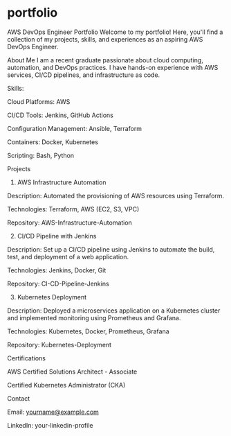 # portfolio
AWS DevOps Engineer Portfolio
Welcome to my portfolio! Here, you'll find a collection of my projects, skills, and experiences as an aspiring AWS DevOps Engineer.

About Me
I am a recent graduate passionate about cloud computing, automation, and DevOps practices. I have hands-on experience with AWS services, CI/CD pipelines, and infrastructure as code.

Skills:

Cloud Platforms: AWS

CI/CD Tools: Jenkins, GitHub Actions

Configuration Management: Ansible, Terraform

Containers: Docker, Kubernetes

Scripting: Bash, Python

Projects

1. AWS Infrastructure Automation

Description: Automated the provisioning of AWS resources using Terraform.

Technologies: Terraform, AWS (EC2, S3, VPC)

Repository: AWS-Infrastructure-Automation

2. CI/CD Pipeline with Jenkins

Description: Set up a CI/CD pipeline using Jenkins to automate the build, test, and deployment of a web application.

Technologies: Jenkins, Docker, Git

Repository: CI-CD-Pipeline-Jenkins

3. Kubernetes Deployment

Description: Deployed a microservices application on a Kubernetes cluster and implemented monitoring using Prometheus and Grafana.

Technologies: Kubernetes, Docker, Prometheus, Grafana

Repository: Kubernetes-Deployment


Certifications

AWS Certified Solutions Architect - Associate

Certified Kubernetes Administrator (CKA)


Contact

Email: yourname@example.com

LinkedIn: your-linkedin-profile
